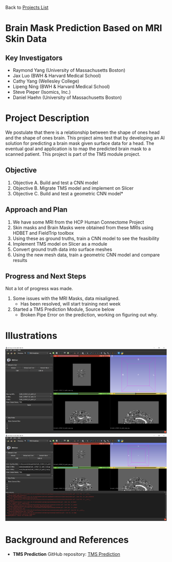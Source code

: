 Back to [Projects List](../../README.md#ProjectsList)

# Brain Mask Prediction Based on MRI Skin Data

## Key Investigators

- Raymond Yang (University of Massachusetts Boston)
- Jax Luo (BWH & Harvard Medical School)
- Cathy Yang (Wellesley College)
- Lipeng Ning (BWH & Harvard Medical School)
- Steve Pieper (Isomics, Inc.)
- Daniel Haehn (University of Massachusetts Boston)



# Project Description

We postulate that there is a relationship between the shape of ones head and the shape of ones brain. This project aims test that by developing an AI solution for predicting a brain mask given surface data for a head. The eventual goal and application is to map the predicted brain mask to a scanned patient. This project is part of the TMS module project.

## Objective

<!-- Describe here WHAT you would like to achieve (what you will have as end result). -->

1. Objective A. Build and test a CNN model
1. Objective B. Migrate TMS model and implement on Slicer
1. Objective C. Build and test a geometric CNN model*

## Approach and Plan

<!-- Describe here HOW you would like to achieve the objectives stated above. -->

1. We have some MRI from the HCP Human Connectome Project
1. Skin masks and Brain Masks were obtained from these MRIs using HDBET and FieldTrip toolbox
1. Using these as ground truths, train a CNN model to see the feasibility 
1. Implement TMS model on Slicer as a module
1. Convert ground truth data into surface meshes
1. Using the new mesh data, train a geometric CNN model and compare results

## Progress and Next Steps

Not a lot of progress was made.
1. Some issues with the MRI Masks, data misaligned.
    - Has been resolved, will start training next week
1. Started a TMS Prediction Module, Source below
    - Broken Pipe Error on the prediction, working on figuring out why. 

# Illustrations

<!-- Add pictures and links to videos that demonstrate what has been accomplished.
![Description of picture](Example2.jpg)
![Some more images](Example2.jpg)
-->
![TMS Prediction UI](TMS_UI.PNG)
![TMS Execute Error](TMS_UI_TEMP.PNG)

# Background and References

<!-- If you developed any software, include link to the source code repository. If possible, also add links to sample data, and to any relevant publications. -->
- **TMS Prediction** GitHub repository: [TMS Prediction](https://github.com/YangRyRay/TMS_Prediction)
